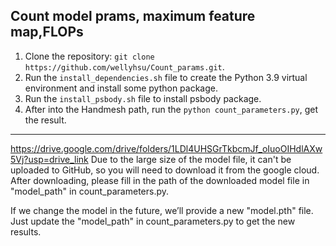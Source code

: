 ## Count model prams, maximum feature map,FLOPs
1. Clone the repository: `git clone https://github.com/wellyhsu/Count_params.git`.
2. Run the `install_dependencies.sh` file to create the Python 3.9 virtual environment and install some python package.
3. Run the `install_psbody.sh` file to install psbody package.
4. After into the Handmesh path, run the `python count_parameters.py`, get the result.

--------------------------------------------------------------------------------------------------------------------------
https://drive.google.com/drive/folders/1LDl4UHSGrTkbcmJf_oIuoOIHdlAXw5Vj?usp=drive_link
Due to the large size of the model file, it can't be uploaded to GitHub, so you will need to download it from the google cloud. 
After downloading, please fill in the path of the downloaded model file in "model_path" in count_parameters.py.

If we change the model in the future, we’ll provide a new "model.pth" file. Just update the "model_path" in count_parameters.py to get the new results.
